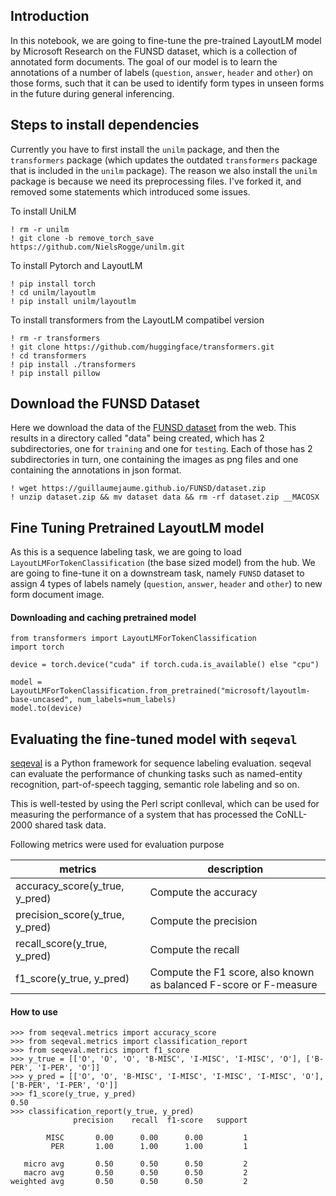 ## Introduction


In this notebook, we are going to fine-tune the pre-trained LayoutLM model by Microsoft Research on the FUNSD dataset, which is a collection of annotated form documents. The goal of our model is to learn the annotations of a number of labels (`question`, `answer`, `header` and `other`) on those forms, such that it can be used to identify form types in  unseen forms in the future during general inferencing.


## Steps to install dependencies

Currently you have to first install the `unilm` package, and then the `transformers` package (which updates the outdated `transformers` package that is included in the `unilm` package). The reason we also install the `unilm` package is because we need its preprocessing files. I've forked it, and removed some statements which introduced some issues.

To install UniLM
```code
! rm -r unilm
! git clone -b remove_torch_save https://github.com/NielsRogge/unilm.git

```
To install Pytorch and LayoutLM
```code
! pip install torch
! cd unilm/layoutlm
! pip install unilm/layoutlm
```

To install transformers from the LayoutLM compatibel version

```code
! rm -r transformers
! git clone https://github.com/huggingface/transformers.git
! cd transformers
! pip install ./transformers
! pip install pillow
```

## Download the FUNSD Dataset

Here we download the data of the [FUNSD dataset](https://guillaumejaume.github.io/FUNSD/) from the web. This results in a directory called "data" being created, which has 2 subdirectories, one for `training` and one for `testing`. Each of those has 2 subdirectories in turn, one containing the images as png files and one containing the annotations in json format.

```code
! wget https://guillaumejaume.github.io/FUNSD/dataset.zip
! unzip dataset.zip && mv dataset data && rm -rf dataset.zip __MACOSX
```


## Fine Tuning Pretrained LayoutLM model

As this is a sequence labeling task, we are going to load `LayoutLMForTokenClassification` (the base sized model) from the hub. We are going to fine-tune it on a downstream task, namely `FUNSD` dataset to assign 4 types of labels namely (`question`, `answer`, `header` and `other`) to new form document image.

#### Downloading and caching pretrained model

```code
from transformers import LayoutLMForTokenClassification
import torch

device = torch.device("cuda" if torch.cuda.is_available() else "cpu")

model = LayoutLMForTokenClassification.from_pretrained("microsoft/layoutlm-base-uncased", num_labels=num_labels)
model.to(device)
```



## Evaluating the fine-tuned model with `seqeval`

[seqeval](https://pypi.org/project/seqeval/) is a Python framework for sequence labeling evaluation. seqeval can evaluate the performance of chunking tasks such as named-entity recognition, part-of-speech tagging, semantic role labeling and so on.

This is well-tested by using the Perl script conlleval, which can be used for measuring the performance of a system that has processed the CoNLL-2000 shared task data.

Following metrics were used for evaluation purpose

|metrics	|description|
|----|----|
|accuracy_score(y_true, y_pred)	|Compute the accuracy|
|precision_score(y_true, y_pred)	|Compute the precision|
|recall_score(y_true, y_pred)	|Compute the recall|
|f1_score(y_true, y_pred)	|Compute the F1 score, also known as balanced F-score or F-measure|

#### How to use

```code
>>> from seqeval.metrics import accuracy_score
>>> from seqeval.metrics import classification_report
>>> from seqeval.metrics import f1_score
>>> y_true = [['O', 'O', 'O', 'B-MISC', 'I-MISC', 'I-MISC', 'O'], ['B-PER', 'I-PER', 'O']]
>>> y_pred = [['O', 'O', 'B-MISC', 'I-MISC', 'I-MISC', 'I-MISC', 'O'], ['B-PER', 'I-PER', 'O']]
>>> f1_score(y_true, y_pred)
0.50
>>> classification_report(y_true, y_pred)
              precision    recall  f1-score   support

        MISC       0.00      0.00      0.00         1
         PER       1.00      1.00      1.00         1

   micro avg       0.50      0.50      0.50         2
   macro avg       0.50      0.50      0.50         2
weighted avg       0.50      0.50      0.50         2

```


